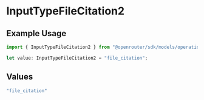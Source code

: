 # InputTypeFileCitation2

## Example Usage

```typescript
import { InputTypeFileCitation2 } from "@openrouter/sdk/models/operations";

let value: InputTypeFileCitation2 = "file_citation";
```

## Values

```typescript
"file_citation"
```